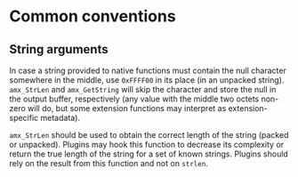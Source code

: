 # Common conventions
## String arguments
In case a string provided to native functions must contain the null character somewhere in the middle, use `0xFFFF00` in its place (in an unpacked string). `amx_StrLen` and `amx_GetString` will skip the character and store the null in the output buffer, respectively (any value with the middle two octets non-zero will do, but some extension functions may interpret as extension-specific metadata).

`amx_StrLen` should be used to obtain the correct length of the string (packed or unpacked). Plugins may hook this function to decrease its complexity or return the true length of the string for a set of known strings. Plugins should rely on the result from this function and not on `strlen`.
